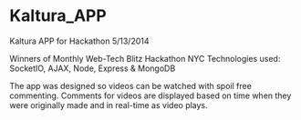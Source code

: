 Kaltura_APP
===========

Kaltura APP for Hackathon 5/13/2014

Winners of Monthly Web-Tech Blitz Hackathon NYC
Technologies used: SocketIO, AJAX, Node, Express & MongoDB

The app was designed so videos can be watched with spoil free commenting.
Comments for videos are displayed based on time when they were originally made and in real-time as video plays.
